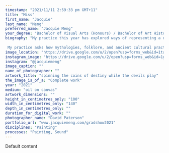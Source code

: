 ```yaml
---
timestamp: "2021/11/11 2:59:33 pm GMT+11"
title: "Miss"
first_name: "Jacquie"
last_name: "Meng"
preferred_name: "Jacquie Meng"
your_degree: "Bachelor of Visual Arts (Honours) / Bachelor of Art History and Curatorship"
biography: "My practice this year has explored ways of representing a diasporic cultural identity that is un-fixed, embodied, and entangled. I see movement, practices, and relations as central to the experience of diaspora, rather than fixed images and traits. As such, I resist creating representations of identity solely based on national or geographic specificities. 
 
 My practice asks how mythologies, folklore, and ancient cultural practices may look in contemporary contexts, in a process of grounding and ungrounding objects and imagery which point to personal memories and fictions. I made paintings with accompanying sound work that juggle memories, rituals, and the aesthetics of cuteness and kitsch to show that cultural identity can exist in an infinite number of ways that are embodied and always interacting. I situate the 'self' in spaces that are in-flux; to create an identity that is self-conceptualised and unconforming to specific time and place."
image_location: "https://drive.google.com/u/2/open?usp=forms_web&id=1tauwJX7OIoXZnSSkT0kHa9Lc3O0rSv-b"
instagram_image: "https://drive.google.com/u/2/open?usp=forms_web&id=1gSvmm_vHxyFjKiMdHHxyDBUA3jVbuKRJ"
instagram: "@jacquiemeng"
image_caption: ""
name_of_photographer: ""
artwork_title: "spinning the coins of destiny while the devils play"
the_image_is_of_a: "Complete work"
year: "2021"
medium: "oil on canvas"
artwork_dimensions: ""
height_in_centimetres_only: "100"
width_in_centimetres_only: "140"
depth_in_centimetres_only: ""
duration_for_digital_work: ""
photographer_name: "David Paterson"
portfolio_url: "www.jacquiemeng.com/gradshow2021"
disciplines: "Painting"
processes: "Painting, Sound"
---
```


Default content